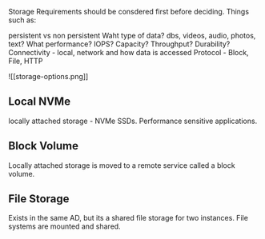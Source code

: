 Storage Requirements should be consdered first before deciding. Things such as:

persistent vs non persistent
Waht type of data? dbs, videos, audio, photos, text?
What performance? IOPS? Capacity? Throughput?
Durability?
Connectivity - local, network and how data is accessed
Protocol - Block, File, HTTP

![[storage-options.png]]
## Local NVMe
locally attached storage - NVMe SSDs. Performance sensitive applications.

## Block Volume
Locally attached storage is moved to a remote service called a block volume. 

## File Storage
Exists in the same AD, but its a shared file storage for two instances. File systems are mounted and shared.

#